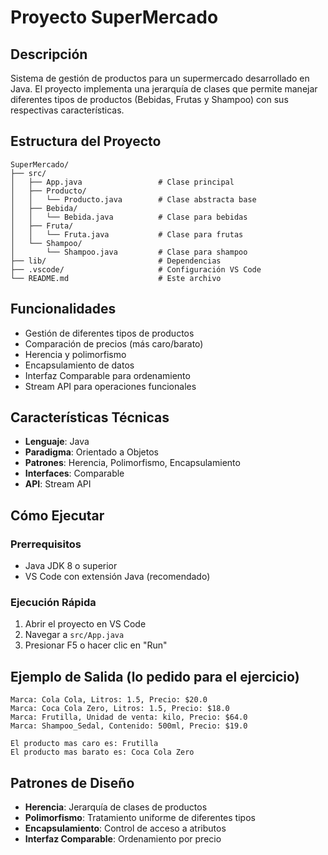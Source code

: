 # Proyecto SuperMercado

## Descripción

Sistema de gestión de productos para un supermercado desarrollado en Java. El proyecto implementa una jerarquía de clases que permite manejar diferentes tipos de productos (Bebidas, Frutas y Shampoo) con sus respectivas características.

## Estructura del Proyecto

```
SuperMercado/
├── src/
│   ├── App.java                 # Clase principal
│   ├── Producto/
│   │   └── Producto.java        # Clase abstracta base
│   ├── Bebida/
│   │   └── Bebida.java          # Clase para bebidas
│   ├── Fruta/
│   │   └── Fruta.java           # Clase para frutas
│   └── Shampoo/
│       └── Shampoo.java         # Clase para shampoo
├── lib/                         # Dependencias
├── .vscode/                     # Configuración VS Code
└── README.md                    # Este archivo
```

## Funcionalidades

- Gestión de diferentes tipos de productos
- Comparación de precios (más caro/barato)
- Herencia y polimorfismo
- Encapsulamiento de datos
- Interfaz Comparable para ordenamiento
- Stream API para operaciones funcionales

## Características Técnicas

- **Lenguaje**: Java
- **Paradigma**: Orientado a Objetos
- **Patrones**: Herencia, Polimorfismo, Encapsulamiento
- **Interfaces**: Comparable
- **API**: Stream API

## Cómo Ejecutar

### Prerrequisitos
- Java JDK 8 o superior
- VS Code con extensión Java (recomendado)

### Ejecución Rápida
1. Abrir el proyecto en VS Code
2. Navegar a `src/App.java`
3. Presionar F5 o hacer clic en "Run"

## Ejemplo de Salida (lo pedido para el ejercicio)

```
Marca: Cola Cola, Litros: 1.5, Precio: $20.0
Marca: Coca Cola Zero, Litros: 1.5, Precio: $18.0
Marca: Frutilla, Unidad de venta: kilo, Precio: $64.0
Marca: Shampoo_Sedal, Contenido: 500ml, Precio: $19.0

El producto mas caro es: Frutilla
El producto mas barato es: Coca Cola Zero
```

## Patrones de Diseño

- **Herencia**: Jerarquía de clases de productos
- **Polimorfismo**: Tratamiento uniforme de diferentes tipos
- **Encapsulamiento**: Control de acceso a atributos
- **Interfaz Comparable**: Ordenamiento por precio

